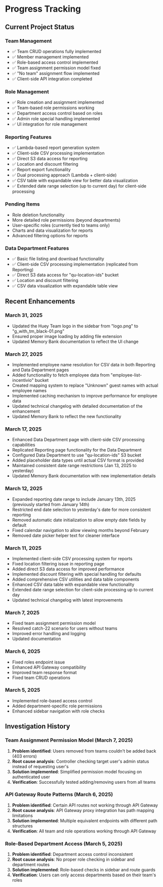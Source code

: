 # Progress Tracking

## Current Project Status

### Team Management
- ✅ Team CRUD operations fully implemented
- ✅ Member management implemented
- ✅ Role-based access control implemented
- ✅ Team assignment permission model fixed
- ✅ "No team" assignment flow implemented
- ✅ Client-side API integration completed

### Role Management
- ✅ Role creation and assignment implemented
- ✅ Team-based role permissions working
- ✅ Department access control based on roles
- ✅ Admin role special handling implemented
- ✅ UI integration for role management

### Reporting Features
- ✅ Lambda-based report generation system
- ✅ Client-side CSV processing implementation
- ✅ Direct S3 data access for reporting
- ✅ Location and discount filtering
- ✅ Report export functionality
- ✅ Dual processing approach (Lambda + client-side)
- ✅ CSV table with expandable view for better data visualization
- ✅ Extended date range selection (up to current day) for client-side processing

### Pending Items
- Role deletion functionality
- More detailed role permissions (beyond departments)
- User-specific roles (currently tied to teams only)
- Charts and data visualization for reports
- Advanced filtering options for reports

### Data Department Features
- ✅ Basic file listing and download functionality
- ✅ Client-side CSV processing implementation (replicated from Reporting)
- ✅ Direct S3 data access for "qu-location-ids" bucket
- ✅ Location and discount filtering
- ✅ CSV data visualization with expandable table view

## Recent Enhancements

### March 31, 2025
- Updated the Huey Team logo in the sidebar from "logo.png" to "g_with_tm_black-01.png"
- Ensured proper image loading by adding file extension
- Updated Memory Bank documentation to reflect the UI change

### March 27, 2025
- Implemented employee name resolution for CSV data in both Reporting and Data Department pages
- Added functionality to fetch employee data from "employee-list-incentivio" bucket
- Created mapping system to replace "Unknown" guest names with actual employee names
- Implemented caching mechanism to improve performance for employee data
- Updated technical changelog with detailed documentation of the enhancement
- Updated Memory Bank to reflect the new functionality

### March 17, 2025
- Enhanced Data Department page with client-side CSV processing capabilities
- Replicated Reporting page functionality for the Data Department
- Configured Data Department to use "qu-location-ids" S3 bucket
- Added placeholder data types until actual CSV format is provided
- Maintained consistent date range restrictions (Jan 13, 2025 to yesterday)
- Updated Memory Bank documentation with new implementation details

### March 12, 2025
- Expanded reporting date range to include January 13th, 2025 (previously started from January 14th)
- Restricted end date selection to yesterday's date for more consistent reporting
- Removed automatic date initialization to allow empty date fields by default
- Fixed calendar navigation to allow viewing months beyond February
- Removed date picker helper text for cleaner interface

### March 11, 2025
- Implemented client-side CSV processing system for reports
- Fixed location filtering issue in reporting page
- Added direct S3 data access for improved performance
- Implemented discount filtering with special handling for defaults
- Added comprehensive CSV utilities and data table components
- Enhanced CSV data table with expandable view functionality
- Extended date range selection for client-side processing up to current day
- Updated technical changelog with latest improvements

### March 7, 2025
- Fixed team assignment permission model
- Resolved catch-22 scenario for users without teams
- Improved error handling and logging
- Updated documentation

### March 6, 2025
- Fixed roles endpoint issue
- Enhanced API Gateway compatibility
- Improved team response format
- Fixed team CRUD operations

### March 5, 2025
- Implemented role-based access control
- Added department-specific role permissions
- Enhanced sidebar navigation with role checks

## Investigation History

### Team Assignment Permission Model (March 7, 2025)
1. **Problem identified**: Users removed from teams couldn't be added back (403 errors)
2. **Root cause analysis**: Controller checking target user's admin status instead of requesting user's
3. **Solution implemented**: Simplified permission model focusing on authenticated user
4. **Verification**: Successfully tested adding/removing users from all teams

### API Gateway Route Patterns (March 6, 2025)
1. **Problem identified**: Certain API routes not working through API Gateway
2. **Root cause analysis**: API Gateway proxy integration has path mapping limitations
3. **Solution implemented**: Multiple equivalent endpoints with different path structures
4. **Verification**: All team and role operations working through API Gateway

### Role-Based Department Access (March 5, 2025)
1. **Problem identified**: Department access control inconsistent
2. **Root cause analysis**: No proper role checking in sidebar and department routes
3. **Solution implemented**: Role-based checks in sidebar and route guards
4. **Verification**: Users can only access departments based on their team's roles